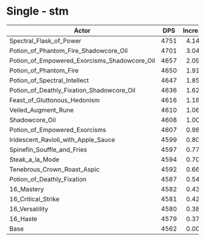 # Single - stm
| Actor | DPS | Increase |
|---|:---:|:---:|
|Spectral_Flask_of_Power|4751|4.14%|
|Potion_of_Phantom_Fire_Shadowcore_Oil|4701|3.04%|
|Potion_of_Empowered_Exorcisms_Shadowcore_Oil|4657|2.09%|
|Potion_of_Phantom_Fire|4650|1.91%|
|Potion_of_Spectral_Intellect|4647|1.85%|
|Potion_of_Deathly_Fixation_Shadowcore_Oil|4636|1.62%|
|Feast_of_Gluttonous_Hedonism|4616|1.18%|
|Veiled_Augment_Rune|4610|1.06%|
|Shadowcore_Oil|4608|1.00%|
|Potion_of_Empowered_Exorcisms|4607|0.98%|
|Iridescent_Ravioli_with_Apple_Sauce|4599|0.80%|
|Spinefin_Souffle_and_Fries|4597|0.77%|
|Steak_a_la_Mode|4594|0.70%|
|Tenebrous_Crown_Roast_Aspic|4592|0.66%|
|Potion_of_Deathly_Fixation|4587|0.54%|
|16_Mastery|4582|0.43%|
|16_Critical_Strike|4581|0.42%|
|16_Versatility|4580|0.38%|
|16_Haste|4579|0.37%|
|Base|4562|0.00%|
